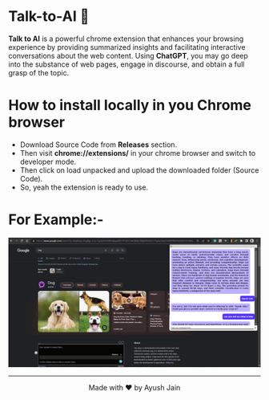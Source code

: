 # Talk-to-AI 🤖
**Talk to AI** is a powerful chrome extension that enhances your browsing experience by providing summarized insights and facilitating interactive conversations about the web content. Using **ChatGPT**, you may go deep into the substance of web pages, engage in discourse, and obtain a full grasp of the topic. 

# How to install locally in you Chrome browser
* Download Source Code from **Releases** section.
* Then visit **chrome://extensions/** in your chrome browser and switch to developer mode.
* Then click on load unpacked and upload the downloaded folder (Source Code).
* So, yeah the extension is ready to use.



# For Example:-
<img src="ayush.png">
<hr>
<p align="center"> Made with ❤️ by Ayush Jain </p>
